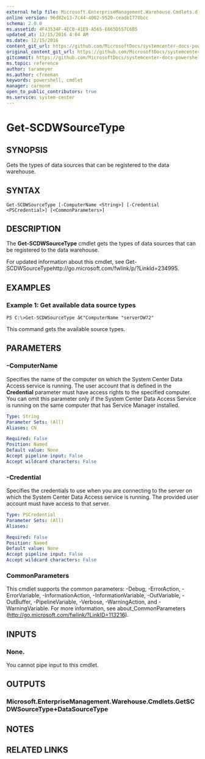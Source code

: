 ```yaml
---
external help file: Microsoft.EnterpriseManagement.Warehouse.Cmdlets.dll-Help.xml
online version: 96d82e13-7c44-4002-9520-ceadb1770bcc
schema: 2.0.0
ms.assetid: 4F43534F-4EC0-41E9-A565-E665D557C6B5
updated_at: 12/15/2016 4:04 AM
ms.date: 12/15/2016
content_git_url: https://github.com/MicrosoftDocs/systemcenter-docs-powershell/blob/master/systemcenter-cmdlets/SystemCenter2016/ServiceManagerData%20Warehouse/vlatest/Get-SCDWSourceType.md
original_content_git_url: https://github.com/MicrosoftDocs/systemcenter-docs-powershell/blob/master/systemcenter-cmdlets/SystemCenter2016/ServiceManagerData%20Warehouse/vlatest/Get-SCDWSourceType.md
gitcommit: https://github.com/MicrosoftDocs/systemcenter-docs-powershell/blob/7df4508c7b907a214e6a8eca76037b06065ef078/systemcenter-cmdlets/SystemCenter2016/ServiceManagerData%20Warehouse/vlatest/Get-SCDWSourceType.md
ms.topic: reference
author: tarameyer
ms.author: cfreeman
keywords: powershell, cmdlet
manager: carmonm
open_to_public_contributors: true
ms.service: system-center
---
```


# Get-SCDWSourceType

## SYNOPSIS
Gets the types of data sources that can be registered to the data warehouse.

## SYNTAX

```
Get-SCDWSourceType [-ComputerName <String>] [-Credential <PSCredential>] [<CommonParameters>]
```

## DESCRIPTION
The **Get-SCDWSourceType** cmdlet gets the types of data sources that can be registered to the data warehouse.

For updated information about this cmdlet, see Get-SCDWSourceTypehttp://go.microsoft.com/fwlink/p/?LinkId=234995.

## EXAMPLES

### Example 1: Get available data source types
```
PS C:\>Get-SCDWSourceType â€"ComputerName "serverDW72"
```

This command gets the available source types.

## PARAMETERS

### -ComputerName
Specifies the name of the computer on which the System Center Data Access service is running.
The user account that is defined in the **Credential** parameter must have access rights to the specified computer.
You can omit this parameter only if the System Center Data Access Service is running on the same computer that has Service Manager installed.

```yaml
Type: String
Parameter Sets: (All)
Aliases: CN

Required: False
Position: Named
Default value: None
Accept pipeline input: False
Accept wildcard characters: False
```

### -Credential
Specifies the credentials to use when you are connecting to the server on which the System Center Data Access service is running.
The provided user account must have access to that server.

```yaml
Type: PSCredential
Parameter Sets: (All)
Aliases: 

Required: False
Position: Named
Default value: None
Accept pipeline input: False
Accept wildcard characters: False
```

### CommonParameters
This cmdlet supports the common parameters: -Debug, -ErrorAction, -ErrorVariable, -InformationAction, -InformationVariable, -OutVariable, -OutBuffer, -PipelineVariable, -Verbose, -WarningAction, and -WarningVariable. For more information, see about_CommonParameters (http://go.microsoft.com/fwlink/?LinkID=113216).

## INPUTS

### None.
You cannot pipe input to this cmdlet.

## OUTPUTS

### Microsoft.EnterpriseManagement.Warehouse.Cmdlets.GetSCDWSourceType+DataSourceType

## NOTES

## RELATED LINKS

